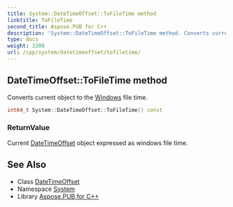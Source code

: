 ```yaml
---
title: System::DateTimeOffset::ToFileTime method
linktitle: ToFileTime
second_title: Aspose.PUB for C++
description: 'System::DateTimeOffset::ToFileTime method. Converts current object to the Windows file time in C++.'
type: docs
weight: 3200
url: /cpp/system/datetimeoffset/tofiletime/
---
```

## DateTimeOffset::ToFileTime method


Converts current object to the [Windows](../../../system.windows/) file time.

```cpp
int64_t System::DateTimeOffset::ToFileTime() const
```


### ReturnValue

Current [DateTimeOffset](../) object expressed as windows file time.

## See Also

* Class [DateTimeOffset](../)
* Namespace [System](../../)
* Library [Aspose.PUB for C++](../../../)
